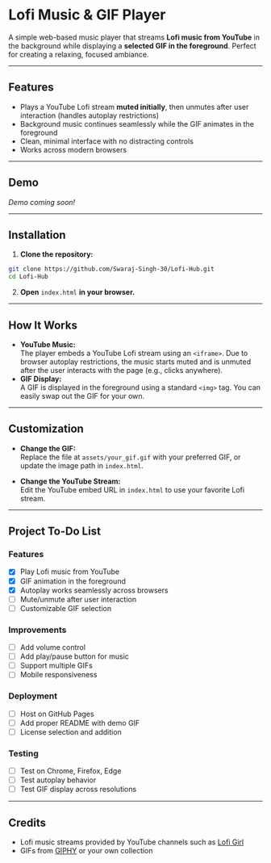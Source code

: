# Lofi Music & GIF Player

A simple web-based music player that streams **Lofi music from YouTube** in the background while displaying a **selected GIF in the foreground**. Perfect for creating a relaxing, focused ambiance.

---

## Features

- Plays a YouTube Lofi stream **muted initially**, then unmutes after user interaction (handles autoplay restrictions)
- Background music continues seamlessly while the GIF animates in the foreground
- Clean, minimal interface with no distracting controls
- Works across modern browsers

---

## Demo

*Demo coming soon!*

---

## Installation

1. **Clone the repository:**
  ```bash
  git clone https://github.com/Swaraj-Singh-30/Lofi-Hub.git
  cd Lofi-Hub
  ```
2. **Open** `index.html` **in your browser.**

---

## How It Works

- **YouTube Music:**  
  The player embeds a YouTube Lofi stream using an `<iframe>`. Due to browser autoplay restrictions, the music starts muted and is unmuted after the user interacts with the page (e.g., clicks anywhere).
- **GIF Display:**  
  A GIF is displayed in the foreground using a standard `<img>` tag. You can easily swap out the GIF for your own.

---

## Customization

- **Change the GIF:**  
  Replace the file at `assets/your_gif.gif` with your preferred GIF, or update the image path in `index.html`.

- **Change the YouTube Stream:**  
  Edit the YouTube embed URL in `index.html` to use your favorite Lofi stream.

---

## Project To-Do List

### Features

- [x] Play Lofi music from YouTube
- [x] GIF animation in the foreground
- [x] Autoplay works seamlessly across browsers
- [ ] Mute/unmute after user interaction
- [ ] Customizable GIF selection

### Improvements

- [ ] Add volume control
- [ ] Add play/pause button for music
- [ ] Support multiple GIFs
- [ ] Mobile responsiveness

### Deployment

- [ ] Host on GitHub Pages
- [ ] Add proper README with demo GIF
- [ ] License selection and addition

### Testing

- [ ] Test on Chrome, Firefox, Edge
- [ ] Test autoplay behavior
- [ ] Test GIF display across resolutions

---

## Credits

- Lofi music streams provided by YouTube channels such as [Lofi Girl](https://www.youtube.com/c/LofiGirl)
- GIFs from [GIPHY](https://giphy.com/) or your own collection
